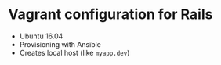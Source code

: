 # Vagrant configuration for Rails

- Ubuntu 16.04
- Provisioning with Ansible
- Creates local host (like `myapp.dev`)

